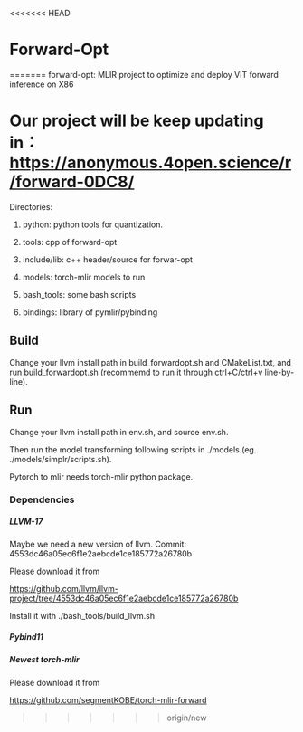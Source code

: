 <<<<<<< HEAD
# Forward-Opt
=======
forward-opt: MLIR project to optimize and deploy VIT forward inference on X86

Our project will be keep updating in：https://anonymous.4open.science/r/forward-0DC8/
=======================

Directories:

1. python: python tools for quantization.

2. tools: cpp of forward-opt

3. include/lib: c++ header/source for forwar-opt 

4. models: torch-mlir models to run

5. bash_tools: some bash scripts

6. bindings: library of pymlir/pybinding

## Build 

Change your llvm install path in build_forwardopt.sh and CMakeList.txt, and run build_forwardopt.sh (recommemd to run it through ctrl+C/ctrl+v line-by-line).

## Run

Change your llvm install path in env.sh, and source env.sh.

Then run the model transforming following scripts in ./models.(eg. ./models/simplr/scripts.sh). 

Pytorch to mlir needs torch-mlir python package.

### Dependencies
##### LLVM-17
Maybe we need a new version of llvm. Commit: 4553dc46a05ec6f1e2aebcde1ce185772a26780b

Please download it from

https://github.com/llvm/llvm-project/tree/4553dc46a05ec6f1e2aebcde1ce185772a26780b

Install it with ./bash_tools/build_llvm.sh

##### Pybind11

##### Newest torch-mlir 

Please download it from

https://github.com/segmentKOBE/torch-mlir-forward
>>>>>>> origin/new
